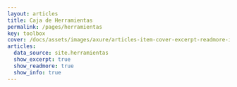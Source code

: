 ```yaml
---
layout: articles
title: Caja de Herramientas
permalink: /pages/herramientas
key: toolbox
cover: /docs/assets/images/axure/articles-item-cover-excerpt-readmore-info.jpg
articles:
  data_source: site.herramientas
  show_excerpt: true
  show_readmore: true
  show_info: true
---
```


<div class="article__content" markdown="1">
</div>
